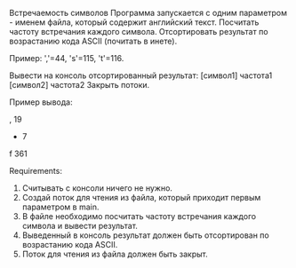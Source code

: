 Встречаемость символов
Программа запускается с одним параметром - именем файла, который содержит английский текст.
Посчитать частоту встречания каждого символа.
Отсортировать результат по возрастанию кода ASCII (почитать в инете).

Пример:
','=44, 's'=115, 't'=116.

Вывести на консоль отсортированный результат:
[символ1] частота1
[символ2] частота2
Закрыть потоки.

Пример вывода:

, 19

- 7

f 361


Requirements:
1. Считывать с консоли ничего не нужно.
2. Создай поток для чтения из файла, который приходит первым параметром в main.
3. В файле необходимо посчитать частоту встречания каждого символа и вывести результат.
4. Выведенный в консоль результат должен быть отсортирован по возрастанию кода ASCII.
5. Поток для чтения из файла должен быть закрыт.
